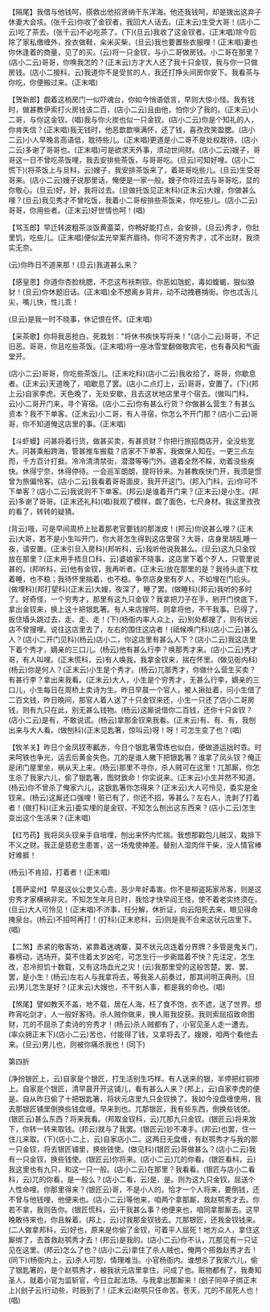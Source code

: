 <!-- { "loadSidebar": true } -->
【隔尾】我借与他钱呵，搭救出他招贤纳干东洋海。他还我钱呵，却是拨出这弃子休妻大会垓。(张千云)你收了金钗者，我回大人话去。(正末云)生受大哥！(店小二云)吃了茶去。(张千云)不必吃茶了。(下)(旦云)我收了这金钗者。(正末唱)除今后除了家私缴缠外，拴衣做鞋，籴米买柴，(旦云)我也要置些衣服哩！(正末唱)妻也你休逢着的商量，见了的买。(云)将一只金钗，与小二哥做房钱。小二哥在那里？(店小二云)哥哥，你唤我怎的？(正末云)方才大人还了我十只金钗，我与你一只做房钱。(店小二接科，云)我道你不是受贫的人，我还打挣头间房你安下。我看茶与你吃，你便搬过来。(正末唱)

【贺新郎】觑着这梢房门一似吓魂台，你如今悄语低言，早则大惊小怪。我有钱时，做甚教伊索打火房钱该二百，(店小二云)且由他，怕你少了我的。(正末云)小二哥，与你这金钗。(唱)我与你火炭也似一只金钗。(店小二云)你是个知礼的人，你肯失信？(正末唱)我无钱时，他恶歆歆嗔满怀，还了钱，喜孜孜笑盈腮。(店小二云)小人早晚言高语低，耽待些儿。(正末唱)更道是小二哥不是处权耽待，(店小二云)多谢了哥哥也。(正末唱)可是欲求天外事，须动世间财。(店小二云)嫂子，哥哥这一日不曾吃茶饭哩，我去安排些茶饭，与哥哥吃。(旦云)可知好哩。(店小二慌下)(将茶饭上与旦科，云)嫂子，我安排茶饭来了，着哥哥吃些儿。(旦云)生受哥哥来。(店小二云)嫂子说那里话，俺便是一家一般。嫂子你将过去与哥哥吃，显的你敬心。(旦云)好，好，我将过去。(旦做托饭见正末科)(正末云)大嫂，你做甚么哩？(旦云)我见秀才不曾吃饭，我着小二哥桉排些茶饭来，你吃些儿。(店小二云)哥哥，你用些者。(正末云)好世情也呵！(唱)

【骂玉郎】早迁转波粗茶淡饭黄齑菜，你畅好能打点，会安排，(旦云)秀才，你肚里饥，吃些儿。(正末唱)便似孟光举案齐眉待。你可不道穷秀才，忒不出财，我须实无奈。

(云)你昨日不道来那！(旦云)我道甚么来？

【感皇恩】你道你杏脸桃腮，不恋这布袄荆钗。你恶如虺蛇，毒如蝮蝎，狠似狼豺！(旦云)你休题旧话。(正末唱)全不想离乡背井，动不动拽巷掯街。你也忒舌儿尖，嘴儿快，性儿乖！

(旦云)是我一时不晓事，休记恨在怀。(正末唱)

【采茶歌】你将我恶抢白，死栽划："将休书疾快写将来！"(店小二云)哥哥，不记旧恶。哥哥，你且吃些茶饭。(正末唱)将一座冰雪堂翻做敬宾宅，也有春风和气画堂开。

(店小二云)哥哥，你吃些茶饭儿。(正末吃科)(店小二云)我收拾了，哥哥，你歇息者。(正末云)天道晚了，咱歇息了罢。(店小二点灯上，云)哥哥，安置了。(下)(邦上云)自家李虎。天色晚了，无处安歇，且去这状地店里寻个宿去。(做叫门科，云)小二哥开门来，寻个宵宿。(店小二云)你有甚么行货？你做甚么营生？有甚么资本？我不下单客。(正末云)小二哥，有人寻宿，你怎么不开门那？(店小二云)哥哥，你不知道俺这店里的事。(正末唱)

【斗虾蟆】问甚将着行货，做甚买卖，有甚资财？你把行旅招商店开，全没些宽大。问甚乘船跨海，管甚推车搬载？店家不下单客，我做保人知在。一更三点左而，千方百计打捱。冷冷清清禁街，潜潜等等门外。道着全然不睬，劝着没些疾快。休得宁奈，休得停待。一会巡军朗朗，提将铃来。为甚教疾快门开，我须是惯曾为旅偏怜客。(店小二云)我看着哥哥面皮，我开开这门。(邦入门科，云)你可不下单客？(店小二云)我说则不下单客。(邦云)是谁着开门来？(正末云)是小生。(邦云)多谢了哥哥。(正末还礼科)(唱)我观了模样，觑了面色，七尺身材。我这里孜孜的看了，转转的疑猜。

(背云)哦，可是早间周桥上扯着那老官要钱的那泼皮！(邦云)你说甚么哩？(正末云)大哥，若不是小生叫开门，你大哥怎生得到这店里宿？大哥，店身里胡乱睡一夜，请安置。(正末引旦入房科)(邦听科，云)我听他说我甚么。(旦云)这九只金钗放在那里？(正末用手捂旦口科，云)婆娘家不晓事，这店里下着个歹人，只管里说甚的。(邦听科，云)他有金钗，我再听者。(正末云)放在那里的是？我待头底下枕着睡，也不稳；我待怀里揣着，也不稳。争奈店身里有歹人，不如埋在门后头。(做埋科)(邦打望科)(正末云)大嫂，夜深了，睡了罢。(做睡科)(邦云)我听的多时了。好奇怪，一个穷秀才，那里有这九只金钗？我拿把刀子在手，剜开门徬底下，拿出金钗来，换上这十把银匙箸。有人来店搜呵，则拿将他，不干我事。已得了，扳住墙头跳过去，走、走、走！(下)(杨衙内率人众上，云)别处都搜了，则有状远店不曾搜哩。说往这店里去了，左右的围住这店者！(祗候唤门科)(店小二云)甚么人？(店小二开门见科)(杨云)店小二，你这店里有甚么人下？(店小二云)我这店里下着个秀才，嫡亲的三口儿。(杨云)他有甚么行李？唤那秀才来。(店小二云)秀才哥，有人叫哩。(正末慌科，云)有人唤我，我拿金钗来，揣在怀里。(做见衙内科)(杨云)你是何人？(正末云)小生是个秀才。(杨云)兀那秀才，你做什么营生买卖？有甚行李？拿出来我看。(正末云)大人，小生是个穷秀才，无甚么行李，嫡亲的三口儿，小生每日在周桥上卖诗为生。昨日早晨一个官人，被人揪扯着，问小生借了二百文钱，昨日晚间，那官人着人送了十只金钗来还，小生一只还了店小二哥房钱，则有九只在此，别无甚么钱物。(杨云)这厮说借你二百钱，还你十只金钗？(店小二云)是有，不敢说谎。(杨云)拿那金钗来我看。(正末云)有、有、有，我刨出来与大人看。(做刨科)(正末见匙箸，惊叫云)呀！呀！可怎生变了也？(唱)

【牧羊关】昨日个金凤钗枣瓤赤，今日个银匙箸雪练也似白，便做道运拙时乖。时来呵铁也争光，运去后黄金失色。兀的是谁人撇下把银匙箸？谁拿了凤头钗？俺正是闭门屋里坐，祸从天上来。(杨云)那里不寻你，杀人贼可在这里！兀那厮，你怎生杀了我家六儿，偷了银匙箸，图财致命！你实说来。(正末云)小生并然不知道。(杨云)你不曾杀了俺家六儿，这银匙箸你怎得来？(正末云)大人可怜见，委实是金钗来。(杨云)这厮还口强哩！赃已有了，你还不招，等甚么？左右人，洗剥了打着者！(做打科)(正末云)委实埋的是金钗，不知怎么刨出这东西来？(店小二云)怎生变出这个生活来？(正末唱)

【红芍药】我将凤头钗亲手自培埋，刨出来怀内忙揣。我想那戳包儿贼汉，栽排下不义之财。我正是慈悲生患害，这一场鬼使神差。替别人湿肉伴干柴，没人情官棒好难捱！

(杨云)不肯招，打着者！(正末唱)

【菩萨梁州】早是这伙公吏又心乖，恶少年好毒害。你不是柳盗跖家吊客，则是这穷秀才家横祸非灾。不知怎生年月日时，我恰才快早阎王怪，使不着老实终须在。(旦云)大人可怜见！(正末唱)不济事，枉分解，休折证，向云阳死去来，眼见得命掩泉台。(杨云)不招呵再打！(打科)(正末悲科，云)则是我不合来这状元店里下。(唱)

【二煞】赤紧的敬客坊，紧靠着迷魂寨，莫不状元店连着分界牌？多管是鬼关门，春榜动，选场开。莫不住着太岁凶宅，可怎生行一步衠踏着不快？先注定，怎生改，忍冷担饥十数载，又有这场血光之灾！(云)我那里受的这般苦楚。罢、罢、罢，是小生！(杨云)左右人与我拿将去，等我圣人前奏过，那其间明正典刑。(旦云)男儿怎生是好？(正末云)大嫂也，不干别人事，都是我的命也。(唱)

【煞尾】譬如教天不盖，地不载，居在人海，枉了食不饱，衣不遮，送了世界。想昨宵吃剑才，人一般好客待。杀人贼你做来，换人赃我捉获。我则索屈招致命图财，兀的不屈杀了卖诗的穷秀才！(杨云)杀人贼都有了，小官见圣人走一遭去。(率众拥正末下)(店小二云)苦也，付能得了钱，又拿将去了。嫂嫂，咱两个看他去来。(旦云)男儿也，则被你痛杀我也！(同下)

第四折

(净扮银匠上，云)自家是个银匠，打生活别生巧样。有人送来的银，半停把红铜掺上。自家是个银匠，清早晨开开这铺儿，看有甚么人来？(邦上，云)自家李虎的便是。自从昨日偷了十把银匙箸，将状元店里九只金钗换了。我如今没盘缠使用，我去那银匠铺里倒换些钱盘缠。早来到也。兀那银匠，我有些东西，倒换些钱使。(银匠云)甚么东西？将来我看。(邦取金钗科，云)兀那九只金钗。(银匠云)将来放下，你转一转来取钱。(邦云)就与了我罢。(银匠云)钞不凑手。(邦云)也罢，住一住儿来取。(下)(店小二上，云)自家店小二。这两日无盘缠，有赵鹗秀才与我的那一只金钗，将去银匠铺里，换些钱使。(做见科)(银匠云)哥做甚么？(店小二云)我有一只金钗，换些钱使。(银匠云)你将来。(店小二云)兀的你看。(银匠看科，云)我这里也有九只，和这一只一般。(店小二云)在那里？我看看。(银匠与店小二看科，云)兀的你看，是一般么？(店小二看，云)是，是。则为这九只金钗，屈送个人性命哩。你那里得来？(银匠云)哥，不是小人的。恰才一个人将来，要倒钱，还不曾与他钱哩，他便来也。(店小二云)等他来，咱两个拿那厮，救赵鹗秀才去。你若不拿，我则告你。(银匠慌科，云)干我甚么事？他便来也，咱同拿那厮去。这早晚敢待来也，你且躲着。(邦上，云)讨我那金钗钱去。兀那银匠，还我金钗钱来。(二人做拿邦科，云)好也，原来是你偷了金钗，可着平人屈死！地方众人，拿住这厮绑了，去首救赵鹗秀才去！(邦云)是我的。(店小二云)你不认，兀那见有一只证见在这里。(邦云)怎么了也？(店小二云)拿住了杀人贼也，俺两个搭救赵秀才去！(同下)(杨衙内上，云)杀人可恕，情理难当。小官杨衙内。谁想杀了我家六儿，偷了银匙箸的，是个赵鹗秀才，被我状元店里拿住，问成了也。赃物都有了，我奏知圣人，就着小官为监斩官，今日立起法场。与我拿出那厮来！(刽子同卒子绑正末上)(刽子云)行动些，时辰到了！(正末云)赵鹗只任命苦。苍天，兀的不屈死人也！(唱)

